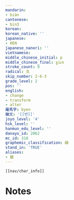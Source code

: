 ```yaml
---
mandarin:
- biàn
cantonese:
- bin3
korean:
korean_native: ''
japanese:
- HEN
japanese_nanori: ''
vietnamese:
middle_chinese_initial: p
middle_chinese_final: ɣiᴇn
stroke_count: 9
radical: 夂
skip_number: 2-6-3
grade_level: 2
pos: ''
english:
- change
- transform
- alter
羅馬字: byen
韓文: '[[변]]'
joyo_level: '4'
hsk_level: ''
hanmun_edu_level: ''
danayo_id: 2062
mc_id: 318
graphemic_classification: 䜌
stand_in: 'TRUE'
aliases:
- 變
---
```

```meta-bind-embed
[[nav/char_info]]
```

# Notes
